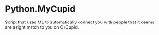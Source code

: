 # Python.MyCupid

Script that uses ML to automatically connect you with people that it deems are a right match to you on OkCupid.
